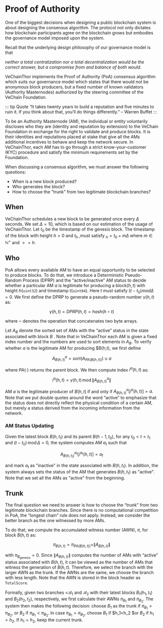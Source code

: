 # Proof of Authority 

One of the biggest decisions when designing a public blockchain system is about designing the consensus algorithm. The protocol not only dictates how blockchain participants agree on the blockchain grows but embodies the governance model imposed upon the system. 

Recall that the underlying design philosophy of our governance model is that 

*neither a total centralization nor a total decentralization would be the correct answer, but a compromise from and balance of both would*. 

VeChainThor implements the Proof of Authority (PoA) consensus algorithm which suits our governance model which states that there would not be anonymous block producers, but a fixed number of known validators (Authority Masternodes) authorized by the steering committee of the VeChain Foundation. 

::: tip Quote
“It takes twenty years to build a reputation and five minutes to ruin it. If you think about that, you’ll do things differently.” – Warren Buffet
:::

To be an Authority Masternode (AM), the individual or entity voluntarily discloses who they are (identity and reputation by extension) to the VeChain Foundation in exchange for the right to validate and produce blocks. It is their identities and reputations placed at stake that give all the AMs additional incentives to behave and keep the network secure. In VeChainThor, each AM has to go through a strict know-your-customer (KYC) procedure and satisfy the minimum requirements set by the Foundation.

When discussing a consensus algorithm, we must answer the following questions: 

* When is a new block produced? 
* Who generates the block? 
* How to choose the "trunk" from two legitimate blockchain branches?

## When

VeChainThor schedules a new block to be generated once every $\Delta$ seconds. We set $\Delta=10$, which is based on our estimation of the usage of VeChainThor.  Let $t_0$ be the timestamp of the genesis block. The timestamp of the block with height $h>0$ and $t_h$ ,must satisfy $_h=t_0+m\Delta$ where $m\in \mathbb{N}^+$ and $>=h$. 

## Who

PoA allows every available AM to have an equal opportunity to be selected to produce blocks. To do that, we introduce a Deterministic Pseudo-Random Process (DPRP) and the “active/inactive” AM status to decide whether a particular AM  $a$ is legitimate for producing a block$(h,t)$ with height $h$(`uint32`) and timestamp $t$(`uint64`). Here $t$ must satisfy $(t-t_0)mod\Delta=0$. We first define the DPRP to generate a pseudo-random number $\gamma (h,t)$ as:

$$\gamma (h,t) = DPRP (h,t) = hash(h \circ t)$$

where $\circ$ denotes the operation that concatenates two byte arrays. 

Let $A_B$ denote the sorted set of AMs with the “active” status in the state associated with block $B$ . Note that in VeChainThor each AM is given a fixed index number and the numbers are used to sort elements in $A_B$. To verify whether $a$ is the legitimate AM for producing $B(h,t), we first define 

$$A_{B(h,t)}^a=sort\big(A_{PA(B(h,t))}) \cup a$$

where $PA(\cdot)$ returns the parent block. We then compute index $i^a(h,t)$  as:

$$i^a (h,t)=\gamma(h,t)\,\textrm{mod}\,\|A_{B(h,t)}^a\|$$

AM $a$ is the legitimate producer of $B(h,t)$ if and only if $A_{B(h,t)}^a\big[i^a (h,t)\big]=a$. Note that we put double quotes around the word “active” to emphasize that the status does not directly reflect the physical condition of a certain AM, but merely a status derived from the incoming information from the network. 

### AM Status Updating
Given the latest block $B(h,t_1)$ and its parent $B(h-1,t_0)$, for any $t_0<t<t_1$ and $(t-t_0)\,\textrm{mod}\,\Delta=0$, the system computes AM $a_t$ such that 

$$ A_{B(h,t_1)}^{a_t}\big[i^{a_t}(h,t)\big]=a_t$$

and mark $a_t$ as "inactive" in the state associated with $B(h,t_1)$. In addition, the system always sets the status of the AM that generates $B(h,t_1)$ as "active". Note that we set all the AMs as "active" from the beginning.

## Trunk

The final question we need to answer is how to choose the “trunk” from two legitimate blockchain branches. Since there is no computational competition in PoA, the “longest chain” rule does not apply. Instead, we consider the better branch as the one witnessed by more AMs. 

To do that, we compute the accumulated witness number (AWN),  $\pi$, for block $B(h,t)$ as:

$$\pi_{B(h,t)}=\pi_{PA(B(h,t))}+\|A_{B(h,t)}\|$$


with $\pi_{B_{\textrm{genesis}}}=0$. Since $\|A_{B(h,t)}\|$ computes the number of AMs with “active” status associated with $B(h,t)$, it can be viewed as the number of AMs that witness the generation of $B(h,t)$. Therefore, we select the branch with the larger AWN as the trunk. If the AWNs are the same, we choose the branch with less length. Note that the AWN is stored in the block header as `TotalScore`.

Formally, given two branches <$\mathcal{B}_1$ and $\mathcal{B}_2$ with their latest blocks  $B_1(h_1,t_1)$ and $B_2(h_2,t_2)$, respectively, we first calculate their AWNs $\pi_{B_1}$ and $\pi_{B_2}$. The system then makes the following decision: choose ${B}_1$ as the trunk if $\pi_{B_1}>\pi_{B_2}$, or ${B}_2$ if $\pi_{B_1}<\pi_{B_2}$. In case  $\pi_{B_1}=\pi_{B_2}$, choose ${B}_1$  if $h_1<h_2 $or ${B}_2$ if $h_1>h_2$. If $h_1=h_2$, keep the current trunk.